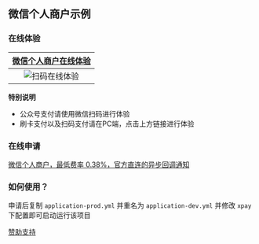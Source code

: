 ## 微信个人商户示例

### 在线体验

| [微信个人商户在线体验](http://lamborghini-vape.cn:7070/toPay) |
| :--------------------------------------------------: |
|       ![扫码在线体验](https://gitee.com/javen205/IJPay/raw/xpay/assets/images/pay.png)       |

**特别说明**

- 公众号支付请使用微信扫码进行体验
- 刷卡支付以及扫码支付请在PC端，点击上方链接进行体验


### 在线申请

[微信个人商户，最低费率 0.38%，官方直连的异步回调通知](https://dwz.cn/P730KsQg)

### 如何使用？

申请后复制 `application-prod.yml` 并重名为 `application-dev.yml` 
并修改 `xpay` 下配置即可启动运行该项目



[赞助支持](https://javen205.gitee.io/ijpay/guide/donate)

